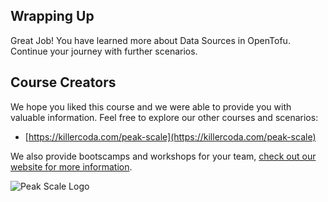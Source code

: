 ## Wrapping Up

Great Job! You have learned more about Data Sources in OpenTofu. Continue your journey with further scenarios.

## Course Creators

We hope you liked this course and we were able to provide you with valuable information. Feel free to explore our other courses and scenarios:

- [https://killercoda.com/peak-scale](https://killercoda.com/peak-scale)

We also provide bootscamps and workshops for your team, [check out our website for more information](https://peakscale.ch/en/services/).

![Peak Scale Logo](../../../assets/logo-vertical.png)
